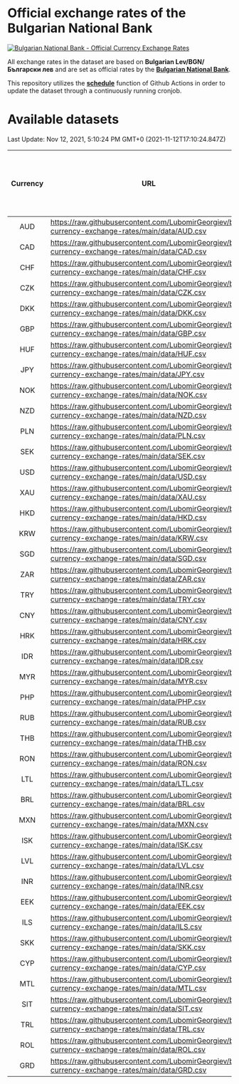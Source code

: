 # Official exchange rates of the Bulgarian National Bank

[![Bulgarian National Bank - Official Currency Exchange Rates](https://github.com/LubomirGeorgiev/bnb-currency-exchange-rates/actions/workflows/update-rates.yml/badge.svg?branch=main)](https://github.com/LubomirGeorgiev/bnb-currency-exchange-rates/actions/workflows/update-rates.yml)

All exchange rates in the dataset are based on **Bulgarian Lev/BGN/Български лев** and are set as official rates by the [**Bulgarian National Bank**](https://www.bnb.bg/Statistics/StExternalSector/StExchangeRates/StERForeignCurrencies/index.htm?toLang=_EN).

This repository utilizes the [**schedule**](https://docs.github.com/en/actions/reference/events-that-trigger-workflows) function of Github Actions in order to update the dataset through a continuously running cronjob.

# Available datasets

<!-- START LINKS (DO NOT EVER FU*ING DELETE THIS COMMENT FOR THE LOVE OF YOUR LIFE!!! IF YOU ARE CURIOS HOW IT WORKS, YOU CAN HAVE A LOOK AT ./src/updateReadme.ts) -->

Last Update: Nov 12, 2021, 5:10:24 PM GMT+0 (2021-11-12T17:10:24.847Z)

| Currency | URL                                                                                             | Number of records | Number of missing days that were filled in |
| :------: | ----------------------------------------------------------------------------------------------- | :---------------: | :----------------------------------------: |
|   AUD    | https://raw.githubusercontent.com/LubomirGeorgiev/bnb-currency-exchange-rates/main/data/AUD.csv |       7950        |                    2451                    |
|   CAD    | https://raw.githubusercontent.com/LubomirGeorgiev/bnb-currency-exchange-rates/main/data/CAD.csv |       7950        |                    2451                    |
|   CHF    | https://raw.githubusercontent.com/LubomirGeorgiev/bnb-currency-exchange-rates/main/data/CHF.csv |       7950        |                    2451                    |
|   CZK    | https://raw.githubusercontent.com/LubomirGeorgiev/bnb-currency-exchange-rates/main/data/CZK.csv |       7950        |                    2451                    |
|   DKK    | https://raw.githubusercontent.com/LubomirGeorgiev/bnb-currency-exchange-rates/main/data/DKK.csv |       7950        |                    2451                    |
|   GBP    | https://raw.githubusercontent.com/LubomirGeorgiev/bnb-currency-exchange-rates/main/data/GBP.csv |       7950        |                    2451                    |
|   HUF    | https://raw.githubusercontent.com/LubomirGeorgiev/bnb-currency-exchange-rates/main/data/HUF.csv |       7950        |                    2451                    |
|   JPY    | https://raw.githubusercontent.com/LubomirGeorgiev/bnb-currency-exchange-rates/main/data/JPY.csv |       7950        |                    2451                    |
|   NOK    | https://raw.githubusercontent.com/LubomirGeorgiev/bnb-currency-exchange-rates/main/data/NOK.csv |       7950        |                    2451                    |
|   NZD    | https://raw.githubusercontent.com/LubomirGeorgiev/bnb-currency-exchange-rates/main/data/NZD.csv |       7950        |                    2451                    |
|   PLN    | https://raw.githubusercontent.com/LubomirGeorgiev/bnb-currency-exchange-rates/main/data/PLN.csv |       7950        |                    2451                    |
|   SEK    | https://raw.githubusercontent.com/LubomirGeorgiev/bnb-currency-exchange-rates/main/data/SEK.csv |       7950        |                    2451                    |
|   USD    | https://raw.githubusercontent.com/LubomirGeorgiev/bnb-currency-exchange-rates/main/data/USD.csv |       7950        |                    2451                    |
|   XAU    | https://raw.githubusercontent.com/LubomirGeorgiev/bnb-currency-exchange-rates/main/data/XAU.csv |       7950        |                    2453                    |
|   HKD    | https://raw.githubusercontent.com/LubomirGeorgiev/bnb-currency-exchange-rates/main/data/HKD.csv |       7648        |                    2360                    |
|   KRW    | https://raw.githubusercontent.com/LubomirGeorgiev/bnb-currency-exchange-rates/main/data/KRW.csv |       7648        |                    2360                    |
|   SGD    | https://raw.githubusercontent.com/LubomirGeorgiev/bnb-currency-exchange-rates/main/data/SGD.csv |       7648        |                    2360                    |
|   ZAR    | https://raw.githubusercontent.com/LubomirGeorgiev/bnb-currency-exchange-rates/main/data/ZAR.csv |       7648        |                    2360                    |
|   TRY    | https://raw.githubusercontent.com/LubomirGeorgiev/bnb-currency-exchange-rates/main/data/TRY.csv |       6130        |                    1890                    |
|   CNY    | https://raw.githubusercontent.com/LubomirGeorgiev/bnb-currency-exchange-rates/main/data/CNY.csv |       6010        |                    1854                    |
|   HRK    | https://raw.githubusercontent.com/LubomirGeorgiev/bnb-currency-exchange-rates/main/data/HRK.csv |       6010        |                    1854                    |
|   IDR    | https://raw.githubusercontent.com/LubomirGeorgiev/bnb-currency-exchange-rates/main/data/IDR.csv |       6010        |                    1854                    |
|   MYR    | https://raw.githubusercontent.com/LubomirGeorgiev/bnb-currency-exchange-rates/main/data/MYR.csv |       6010        |                    1854                    |
|   PHP    | https://raw.githubusercontent.com/LubomirGeorgiev/bnb-currency-exchange-rates/main/data/PHP.csv |       6010        |                    1854                    |
|   RUB    | https://raw.githubusercontent.com/LubomirGeorgiev/bnb-currency-exchange-rates/main/data/RUB.csv |       6010        |                    1854                    |
|   THB    | https://raw.githubusercontent.com/LubomirGeorgiev/bnb-currency-exchange-rates/main/data/THB.csv |       6010        |                    1854                    |
|   RON    | https://raw.githubusercontent.com/LubomirGeorgiev/bnb-currency-exchange-rates/main/data/RON.csv |       5951        |                    1836                    |
|   LTL    | https://raw.githubusercontent.com/LubomirGeorgiev/bnb-currency-exchange-rates/main/data/LTL.csv |       5148        |                    1577                    |
|   BRL    | https://raw.githubusercontent.com/LubomirGeorgiev/bnb-currency-exchange-rates/main/data/BRL.csv |       5040        |                    1557                    |
|   MXN    | https://raw.githubusercontent.com/LubomirGeorgiev/bnb-currency-exchange-rates/main/data/MXN.csv |       5040        |                    1557                    |
|   ISK    | https://raw.githubusercontent.com/LubomirGeorgiev/bnb-currency-exchange-rates/main/data/ISK.csv |       4955        |                    1534                    |
|   LVL    | https://raw.githubusercontent.com/LubomirGeorgiev/bnb-currency-exchange-rates/main/data/LVL.csv |       4783        |                    1463                    |
|   INR    | https://raw.githubusercontent.com/LubomirGeorgiev/bnb-currency-exchange-rates/main/data/INR.csv |       4674        |                    1444                    |
|   EEK    | https://raw.githubusercontent.com/LubomirGeorgiev/bnb-currency-exchange-rates/main/data/EEK.csv |       3999        |                    1225                    |
|   ILS    | https://raw.githubusercontent.com/LubomirGeorgiev/bnb-currency-exchange-rates/main/data/ILS.csv |       3948        |                    1223                    |
|   SKK    | https://raw.githubusercontent.com/LubomirGeorgiev/bnb-currency-exchange-rates/main/data/SKK.csv |       2969        |                    911                     |
|   CYP    | https://raw.githubusercontent.com/LubomirGeorgiev/bnb-currency-exchange-rates/main/data/CYP.csv |       2906        |                    890                     |
|   MTL    | https://raw.githubusercontent.com/LubomirGeorgiev/bnb-currency-exchange-rates/main/data/MTL.csv |       2604        |                    799                     |
|   SIT    | https://raw.githubusercontent.com/LubomirGeorgiev/bnb-currency-exchange-rates/main/data/SIT.csv |       2542        |                    778                     |
|   TRL    | https://raw.githubusercontent.com/LubomirGeorgiev/bnb-currency-exchange-rates/main/data/TRL.csv |       1818        |                    559                     |
|   ROL    | https://raw.githubusercontent.com/LubomirGeorgiev/bnb-currency-exchange-rates/main/data/ROL.csv |       1697        |                    524                     |
|   GRD    | https://raw.githubusercontent.com/LubomirGeorgiev/bnb-currency-exchange-rates/main/data/GRD.csv |        361        |                    109                     |

<!-- END LINKS (DO NOT EVER FU*ING DELETE THIS COMMENT FOR THE LOVE OF YOUR LIFE!!! IF YOU ARE CURIOS HOW IT WORKS, YOU CAN HAVE A LOOK AT ./src/updateReadme.ts) -->
